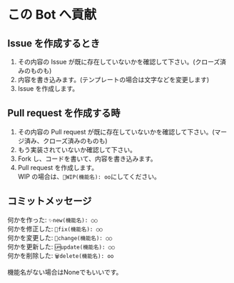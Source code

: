 # この Bot へ貢献

## Issue を作成するとき

1. その内容の Issue が既に存在していないかを確認して下さい。(クローズ済みのものも)
2. 内容を書き込みます。(テンプレートの場合は文字などを変更します)
3. Issue を作成します。

## Pull request を作成する時

1. その内容の Pull request が既に存在していないかを確認して下さい。(マージ済み、クローズ済みのものも)
2. もう実装されていないか確認して下さい。
3. Fork し、コードを書いて、内容を書き込みます。
4. Pull request を作成します。<br>
   WIP の場合は、`🚧WIP(機能名): oo`にしてください。

## コミットメッセージ

何かを作った: `✨new(機能名): ○○`<br>
何かを修正した: `🐛fix(機能名): ○○`<br>
何かを変更した: `🔄change(機能名): ○○`<br>
何かを更新した: `🆙update(機能名): ○○`<br>
何かを削除した: `🗑️delete(機能名): oo`<br>

機能名がない場合はNoneでもいいです。